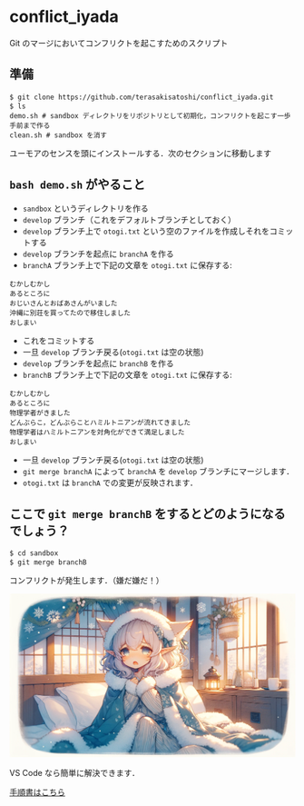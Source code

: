 # conflict_iyada

Git のマージにおいてコンフリクトを起こすためのスクリプト

## 準備

```
$ git clone https://github.com/terasakisatoshi/conflict_iyada.git
$ ls
demo.sh # sandbox ディレクトリをリポジトリとして初期化，コンフリクトを起こす一歩手前まで作る
clean.sh # sandbox を消す
```

ユーモアのセンスを頭にインストールする．次のセクションに移動します

## `bash demo.sh` がやること

- `sandbox` というディレクトリを作る
- `develop` ブランチ（これをデフォルトブランチとしておく）
- `develop` ブランチ上で `otogi.txt` という空のファイルを作成しそれをコミットする
- `develop` ブランチを起点に `branchA` を作る
- `branchA` ブランチ上で下記の文章を `otogi.txt` に保存する:

```
むかしむかし
あるところに
おじいさんとおばあさんがいました
沖縄に別荘を買ってたので移住しました
おしまい
```

- これをコミットする
- 一旦 `develop` ブランチ戻る(`otogi.txt` は空の状態)
- `develop` ブランチを起点に `branchB` を作る
- `branchB` ブランチ上で下記の文章を `otogi.txt` に保存する:

```
むかしむかし
あるところに
物理学者がきました
どんぶらこ，どんぶらことハミルトニアンが流れてきました
物理学者はハミルトニアンを対角化ができて満足しました
おしまい
```

- 一旦 `develop` ブランチ戻る(`otogi.txt` は空の状態)
- `git merge branchA` によって `branchA` を `develop` ブランチにマージします．
- `otogi.txt` は `branchA` での変更が反映されます．

## ここで `git merge branchB` をするとどのようになるでしょう？

```
$ cd sandbox
$ git merge branchB
```

コンフリクトが発生します．（嫌だ嫌だ！）

![](iyadaiyada.webp)

VS Code なら簡単に解決できます．

[手順書はこちら](https://github.com/AtelierArith/intro2software_with_julia/issues/7)


